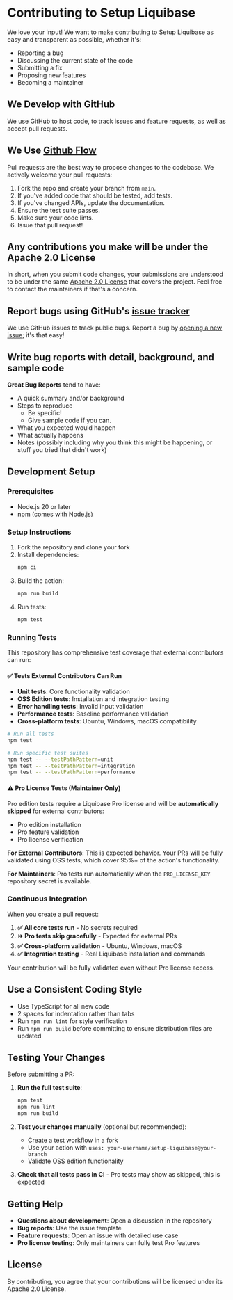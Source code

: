 # Contributing to Setup Liquibase

We love your input! We want to make contributing to Setup Liquibase as easy and transparent as possible, whether it's:

- Reporting a bug
- Discussing the current state of the code
- Submitting a fix
- Proposing new features
- Becoming a maintainer

## We Develop with GitHub

We use GitHub to host code, to track issues and feature requests, as well as accept pull requests.

## We Use [Github Flow](https://guides.github.com/introduction/flow/index.html)

Pull requests are the best way to propose changes to the codebase. We actively welcome your pull requests:

1. Fork the repo and create your branch from `main`.
2. If you've added code that should be tested, add tests.
3. If you've changed APIs, update the documentation.
4. Ensure the test suite passes.
5. Make sure your code lints.
6. Issue that pull request!

## Any contributions you make will be under the Apache 2.0 License

In short, when you submit code changes, your submissions are understood to be under the same [Apache 2.0 License](http://choosealicense.com/licenses/apache-2.0/) that covers the project. Feel free to contact the maintainers if that's a concern.

## Report bugs using GitHub's [issue tracker](https://github.com/liquibase/setup-liquibase/issues)

We use GitHub issues to track public bugs. Report a bug by [opening a new issue](https://github.com/liquibase/setup-liquibase/issues/new); it's that easy!

## Write bug reports with detail, background, and sample code

**Great Bug Reports** tend to have:

- A quick summary and/or background
- Steps to reproduce
  - Be specific!
  - Give sample code if you can.
- What you expected would happen
- What actually happens
- Notes (possibly including why you think this might be happening, or stuff you tried that didn't work)

## Development Setup

### Prerequisites

- Node.js 20 or later
- npm (comes with Node.js)

### Setup Instructions

1. Fork the repository and clone your fork
2. Install dependencies:
   ```bash
   npm ci
   ```
3. Build the action:
   ```bash
   npm run build
   ```
4. Run tests:
   ```bash
   npm test
   ```

### Running Tests

This repository has comprehensive test coverage that external contributors can run:

#### ✅ **Tests External Contributors Can Run**
- **Unit tests**: Core functionality validation
- **OSS Edition tests**: Installation and integration testing
- **Error handling tests**: Invalid input validation
- **Performance tests**: Baseline performance validation
- **Cross-platform tests**: Ubuntu, Windows, macOS compatibility

```bash
# Run all tests
npm test

# Run specific test suites
npm test -- --testPathPattern=unit
npm test -- --testPathPattern=integration
npm test -- --testPathPattern=performance
```

#### ⚠️ **Pro License Tests (Maintainer Only)**

Pro edition tests require a Liquibase Pro license and will be **automatically skipped** for external contributors:

- Pro edition installation
- Pro feature validation
- Pro license verification

**For External Contributors**: This is expected behavior. Your PRs will be fully validated using OSS tests, which cover 95%+ of the action's functionality.

**For Maintainers**: Pro tests run automatically when the `PRO_LICENSE_KEY` repository secret is available.

### Continuous Integration

When you create a pull request:

1. **✅ All core tests run** - No secrets required
2. **⏩ Pro tests skip gracefully** - Expected for external PRs
3. **✅ Cross-platform validation** - Ubuntu, Windows, macOS
4. **✅ Integration testing** - Real Liquibase installation and commands

Your contribution will be fully validated even without Pro license access.

## Use a Consistent Coding Style

* Use TypeScript for all new code
* 2 spaces for indentation rather than tabs
* Run `npm run lint` for style verification
* Run `npm run build` before committing to ensure distribution files are updated

## Testing Your Changes

Before submitting a PR:

1. **Run the full test suite**:
   ```bash
   npm test
   npm run lint
   npm run build
   ```

2. **Test your changes manually** (optional but recommended):
   - Create a test workflow in a fork
   - Use your action with `uses: your-username/setup-liquibase@your-branch`
   - Validate OSS edition functionality

3. **Check that all tests pass in CI** - Pro tests may show as skipped, this is expected

## Getting Help

- **Questions about development**: Open a discussion in the repository
- **Bug reports**: Use the issue template
- **Feature requests**: Open an issue with detailed use case
- **Pro license testing**: Only maintainers can fully test Pro features

## License

By contributing, you agree that your contributions will be licensed under its Apache 2.0 License. 